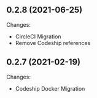 ## 0.2.8 (2021-06-25)

Changes:
- CircleCI Migration
- Remove Codeship references

## 0.2.7 (2021-02-19)

Changes:
- Codeship Docker Migration
